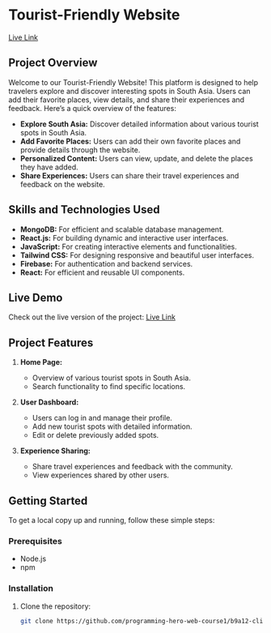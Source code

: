 # Tourist-Friendly Website

[Live Link](https://thriving-bunny-212de9.netlify.app)

## Project Overview

Welcome to our Tourist-Friendly Website! This platform is designed to help travelers explore and discover interesting spots in South Asia. Users can add their favorite places, view details, and share their experiences and feedback. Here’s a quick overview of the features:

- **Explore South Asia:** Discover detailed information about various tourist spots in South Asia.
- **Add Favorite Places:** Users can add their own favorite places and provide details through the website.
- **Personalized Content:** Users can view, update, and delete the places they have added.
- **Share Experiences:** Users can share their travel experiences and feedback on the website.

## Skills and Technologies Used

- **MongoDB:** For efficient and scalable database management.
- **React.js:** For building dynamic and interactive user interfaces.
- **JavaScript:** For creating interactive elements and functionalities.
- **Tailwind CSS:** For designing responsive and beautiful user interfaces.
- **Firebase:** For authentication and backend services.
- **React:** For efficient and reusable UI components.

## Live Demo

Check out the live version of the project: [Live Link](https://thriving-bunny-212de9.netlify.app)

## Project Features

1. **Home Page:**
   - Overview of various tourist spots in South Asia.
   - Search functionality to find specific locations.

2. **User Dashboard:**
   - Users can log in and manage their profile.
   - Add new tourist spots with detailed information.
   - Edit or delete previously added spots.

3. **Experience Sharing:**
   - Share travel experiences and feedback with the community.
   - View experiences shared by other users.

## Getting Started

To get a local copy up and running, follow these simple steps:

### Prerequisites

- Node.js
- npm

### Installation

1. Clone the repository:
   ```sh
   git clone https://github.com/programming-hero-web-course1/b9a12-client-side-freelancersayed.git
